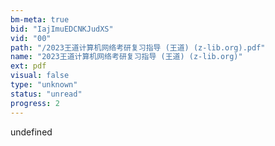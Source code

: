 ```yaml
---
bm-meta: true
bid: "IajImuEDCNKJudXS"
vid: "00"
path: "/2023王道计算机网络考研复习指导 (王道) (z-lib.org).pdf"
name: "2023王道计算机网络考研复习指导 (王道) (z-lib.org)"
ext: pdf
visual: false
type: "unknown"
status: "unread"
progress: 2
---
```

undefined